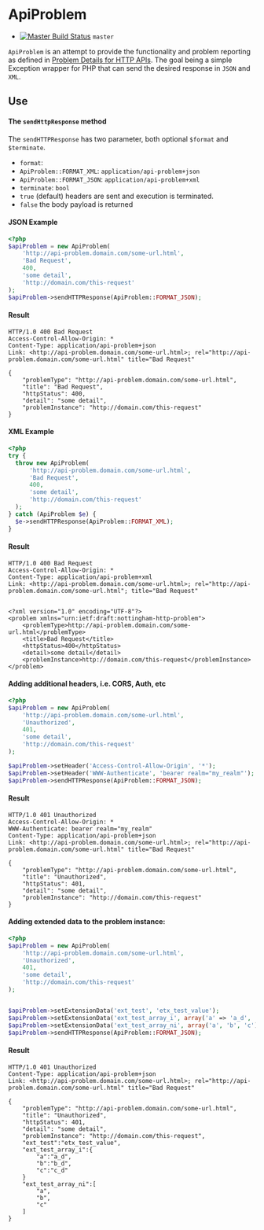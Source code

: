 # ApiProblem


 - [![Master Build Status](https://secure.travis-ci.org/zircote/ApiProblem.png?branch=master)](http://travis-ci.org/zircote/ApiProblem) `master`


`ApiProblem` is an attempt to provide the functionality and problem reporting as defined in 
[Problem Details for HTTP APIs](http://tools.ietf.org/html/draft-nottingham-http-problem). The goal being a simple 
Exception wrapper for PHP that can send the desired response in `JSON` and `XML`.

## Use

#### The `sendHttpResponse` method

The `sendHTTPResponse` has two parameter, both optional `$format` and `$terminate`.
 - `format`: 
  - `ApiProblem::FORMAT_XML`: `application/api-problem+json`
  - `ApiProblem::FORMAT_JSON`: `application/api-problem+xml`
 - `terminate`: `bool` 
  - `true` (default) headers are sent and execution is terminated.
  - `false` the body payload is returned

#### JSON Example

```php
<?php
$apiProblem = new ApiProblem(
    'http://api-problem.domain.com/some-url.html',
    'Bad Request',
    400,
    'some detail',
    'http://domain.com/this-request'
);
$apiProblem->sendHTTPResponse(ApiProblem::FORMAT_JSON);

```

#### Result

```http
HTTP/1.0 400 Bad Request
Access-Control-Allow-Origin: *
Content-Type: application/api-problem+json
Link: <http://api-problem.domain.com/some-url.html>; rel="http://api-problem.domain.com/some-url.html" title="Bad Request"

{
    "problemType": "http://api-problem.domain.com/some-url.html",
    "title": "Bad Request",
    "httpStatus": 400,
    "detail": "some detail",
    "problemInstance": "http://domain.com/this-request"
}

```


#### XML Example

```php
<?php
try {
  throw new ApiProblem(
      'http://api-problem.domain.com/some-url.html',
      'Bad Request',
      400,
      'some detail',
      'http://domain.com/this-request'
  );
} catch (ApiProblem $e) {
  $e->sendHTTPResponse(ApiProblem::FORMAT_XML);
}

```

#### Result

```http
HTTP/1.0 400 Bad Request
Access-Control-Allow-Origin: *
Content-Type: application/api-problem+xml
Link: <http://api-problem.domain.com/some-url.html>; rel="http://api-problem.domain.com/some-url.html"; title="Bad Request"


<?xml version="1.0" encoding="UTF-8"?>
<problem xmlns="urn:ietf:draft:nottingham-http-problem">
    <problemType>http://api-problem.domain.com/some-url.html</problemType>
    <title>Bad Request</title>
    <httpStatus>400</httpStatus>
    <detail>some detail</detail>
    <problemInstance>http://domain.com/this-request</problemInstance>
</problem>

```

#### Adding additional headers, i.e. CORS, Auth, etc

```php
<?php
$apiProblem = new ApiProblem(
    'http://api-problem.domain.com/some-url.html',
    'Unauthorized',
    401,
    'some detail',
    'http://domain.com/this-request'
);

$apiProblem->setHeader('Access-Control-Allow-Origin', '*');
$apiProblem->setHeader('WWW-Authenticate', 'bearer realm="my_realm"');
$apiProblem->sendHTTPResponse(ApiProblem::FORMAT_JSON);

```

#### Result

```http
HTTP/1.0 401 Unauthorized
Access-Control-Allow-Origin: *
WWW-Authenticate: bearer realm="my_realm"
Content-Type: application/api-problem+json
Link: <http://api-problem.domain.com/some-url.html>; rel="http://api-problem.domain.com/some-url.html" title="Bad Request"

{
    "problemType": "http://api-problem.domain.com/some-url.html",
    "title": "Unauthorized",
    "httpStatus": 401,
    "detail": "some detail",
    "problemInstance": "http://domain.com/this-request"
}

```

#### Adding extended data to the problem instance:

```php
<?php
$apiProblem = new ApiProblem(
    'http://api-problem.domain.com/some-url.html',
    'Unauthorized',
    401,
    'some detail',
    'http://domain.com/this-request'
);


$apiProblem->setExtensionData('ext_test', 'etx_test_value');
$apiProblem->setExtensionData('ext_test_array_i', array('a' => 'a_d', 'b' => 'b_d', 'c' => 'c_d'));
$apiProblem->setExtensionData('ext_test_array_ni', array('a', 'b', 'c'));
$apiProblem->sendHTTPResponse(ApiProblem::FORMAT_JSON);

```

#### Result

```http
HTTP/1.0 401 Unauthorized
Content-Type: application/api-problem+json
Link: <http://api-problem.domain.com/some-url.html>; rel="http://api-problem.domain.com/some-url.html" title="Bad Request"

{
    "problemType": "http://api-problem.domain.com/some-url.html",
    "title": "Unauthorized",
    "httpStatus": 401,
    "detail": "some detail",
    "problemInstance": "http://domain.com/this-request",
    "ext_test":"etx_test_value",
    "ext_test_array_i":{
        "a":"a_d",
        "b":"b_d",
        "c":"c_d"
    }
    "ext_test_array_ni":[
        "a",
        "b",
        "c"
    ]
}

```
